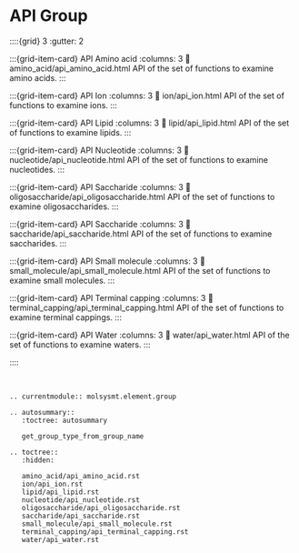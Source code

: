 # API Group

::::{grid} 3
:gutter: 2

:::{grid-item-card} API Amino acid
:columns: 3
:link: amino_acid/api_amino_acid.html
API of the set of functions to examine amino acids.
:::

:::{grid-item-card} API Ion
:columns: 3
:link: ion/api_ion.html
API of the set of functions to examine ions.
:::

:::{grid-item-card} API Lipid
:columns: 3
:link: lipid/api_lipid.html
API of the set of functions to examine lipids.
:::

:::{grid-item-card} API Nucleotide
:columns: 3
:link: nucleotide/api_nucleotide.html
API of the set of functions to examine nucleotides.
:::

:::{grid-item-card} API Saccharide
:columns: 3
:link: oligosaccharide/api_oligosaccharide.html
API of the set of functions to examine oligosaccharides.
:::

:::{grid-item-card} API Saccharide
:columns: 3
:link: saccharide/api_saccharide.html
API of the set of functions to examine saccharides.
:::

:::{grid-item-card} API Small molecule
:columns: 3
:link: small_molecule/api_small_molecule.html
API of the set of functions to examine small molecules.
:::

:::{grid-item-card} API Terminal capping
:columns: 3
:link: terminal_capping/api_terminal_capping.html
API of the set of functions to examine terminal cappings.
:::

:::{grid-item-card} API Water
:columns: 3
:link: water/api_water.html
API of the set of functions to examine waters.
:::

::::

<br/>

```{eval-rst}
.. currentmodule:: molsysmt.element.group

.. autosummary::
   :toctree: autosummary

   get_group_type_from_group_name
```


```{eval-rst}
.. toctree::
   :hidden:

   amino_acid/api_amino_acid.rst
   ion/api_ion.rst
   lipid/api_lipid.rst
   nucleotide/api_nucleotide.rst
   oligosaccharide/api_oligosaccharide.rst
   saccharide/api_saccharide.rst
   small_molecule/api_small_molecule.rst
   terminal_capping/api_terminal_capping.rst
   water/api_water.rst
```



